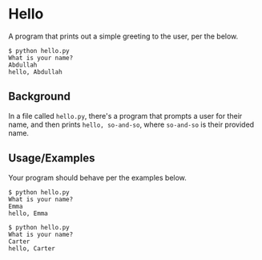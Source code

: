 
# Hello

A program that prints out a simple greeting to the user, per the below.

```
$ python hello.py
What is your name?
Abdullah
hello, Abdullah
```
## Background

In a file called `hello.py`, there's a program that prompts a user for their name, and then prints `hello, so-and-so`, where `so-and-so` is their provided name.

## Usage/Examples

Your program should behave per the examples below.

```
$ python hello.py
What is your name?
Emma
hello, Emma
```

```
$ python hello.py
What is your name?
Carter
hello, Carter
```

